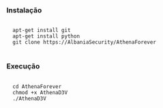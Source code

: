 ### Instalação

<pre>
<code>
  apt-get install git
  apt-get install python
  git clone https://AlbaniaSecurity/AthenaForever
</code>
</pre>

### Execução
<pre>
<code>
  cd AthenaForever
  chmod +x AthenaD3V
  ./AthenaD3V
</code>
</pre>
